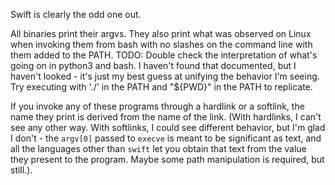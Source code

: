 Swift is clearly the odd one out.

All binaries print their argvs.
They also print what was observed on Linux when invoking them from bash with no slashes on the command line with them added to the PATH.
TODO: Double check the interpretation of what's going on in python3 and bash. I haven't found that documented, but I haven't looked - it's just my best guess at unifying the behavior I'm seeing. Try executing with './' in the PATH and "${PWD}" in the PATH to replicate.

If you invoke any of these programs through a hardlink or a softlink, the name they print is derived from the name of the link. (With hardlinks, I can't see any other way. With softlinks, I could see different behavior, but I'm glad I don't - the `argv[0]` passed to `execve` is meant to be significant as text, and all the languages other than `swift` let you obtain that text from the value they present to the program. Maybe some path manipulation is required, but still.).
